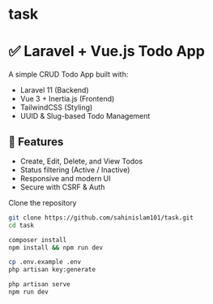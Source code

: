 # task
# ✅ Laravel + Vue.js Todo App

A simple CRUD Todo App built with:

- Laravel 11 (Backend)
- Vue 3 + Inertia.js (Frontend)
- TailwindCSS (Styling)
- UUID & Slug-based Todo Management

## 🚀 Features
- Create, Edit, Delete, and View Todos
- Status filtering (Active / Inactive)
- Responsive and modern UI
- Secure with CSRF & Auth

 Clone the repository

```bash
git clone https://github.com/sahinislam101/task.git
cd task

composer install
npm install && npm run dev

cp .env.example .env
php artisan key:generate

php artisan serve
npm run dev
